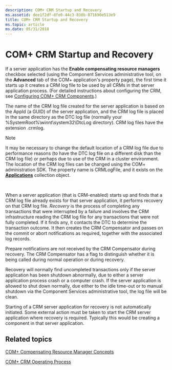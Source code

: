 ```yaml
---
description: COM+ CRM Startup and Recovery
ms.assetid: dee1f2df-dfe0-44c3-830b-871690e513e9
title: COM+ CRM Startup and Recovery
ms.topic: article
ms.date: 05/31/2018
---
```


# COM+ CRM Startup and Recovery

If a server application has the **Enable compensating resource managers** checkbox selected (using the Component Services administrative tool, on the **Advanced** tab of the COM+ application's property page), the first time it starts up it creates a CRM log file to be used by all CRMs in that server application process. (For detailed instructions about configuring the CRM, see [Configuring COM+ CRM Components](configuring-com--crm-components.md).)

The name of the CRM log file created for the server application is based on the AppId (a GUID) of the server application, and the CRM log file is placed in the same directory as the DTC log file (normally your %SystemRoot%\\winnt\\system32\\DtcLog directory). CRM log files have the extension .crmlog.

> [!Note]  
> It may be necessary to change the default location of a CRM log file due to performance reasons (to have the DTC log file on a different disk than the CRM log file) or perhaps due to use of the CRM in a cluster environment. The location of the CRM log files can be changed using the COM+ administration SDK. The property name is CRMLogFile, and it exists on the [**Applications**](applications.md) collection object.

 

When a server application (that is CRM-enabled) starts up and finds that a CRM log file already exists for that server application, it performs recovery on that CRM log file. *Recovery* is the process of completing any transactions that were interrupted by a failure and involves the CRM infrastructure reading the CRM log file for any transactions that were not fully completed. If it finds any, it contacts the DTC to determine the transaction outcome. It then creates the CRM Compensator and passes on the commit or abort notifications as required, together with the associated log records.

Prepare notifications are not received by the CRM Compensator during recovery. The CRM Compensator has a flag to distinguish whether it is being called during normal operation or during recovery.

Recovery will normally find uncompleted transactions only if the server application has been shutdown abnormally, due to either a server application process crash or a computer crash. If the server application is allowed to shut down normally, due either to the idle time-out or to manual shutdown via the Component Services administrative tool, the log file will be clean.

Starting of a CRM server application for recovery is not automatically initiated. Some external action must be taken to start the CRM server application where recovery is required. Typically this would be creating a component in that server application.

## Related topics

<dl> <dt>

[COM+ Compensating Resource Manager Concepts](com--compensating-resource-manager-concepts.md)
</dt> <dt>

[COM+ CRM Operating Process](com--crm-operating-process.md)
</dt> </dl>

 

 



